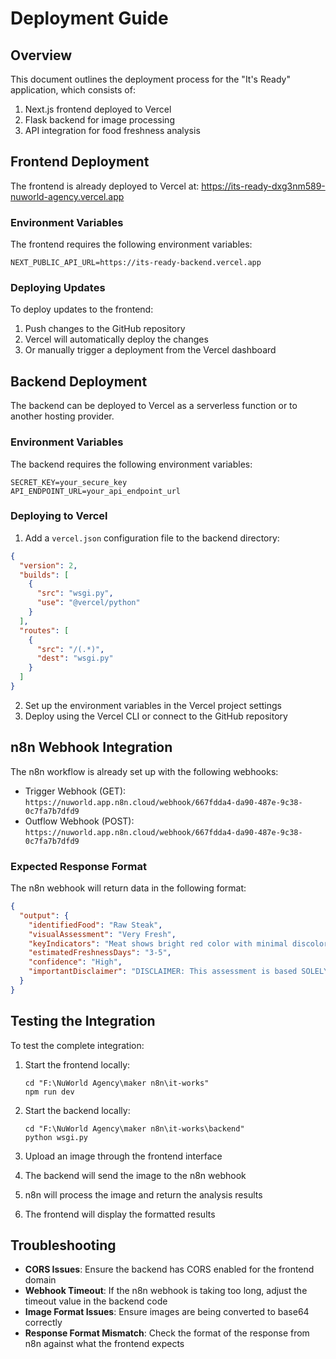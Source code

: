 # Deployment Guide

## Overview

This document outlines the deployment process for the "It's Ready" application, which consists of:

1. Next.js frontend deployed to Vercel
2. Flask backend for image processing
3. API integration for food freshness analysis

## Frontend Deployment

The frontend is already deployed to Vercel at:
https://its-ready-dxg3nm589-nuworld-agency.vercel.app

### Environment Variables

The frontend requires the following environment variables:

```
NEXT_PUBLIC_API_URL=https://its-ready-backend.vercel.app
```

### Deploying Updates

To deploy updates to the frontend:

1. Push changes to the GitHub repository
2. Vercel will automatically deploy the changes
3. Or manually trigger a deployment from the Vercel dashboard

## Backend Deployment

The backend can be deployed to Vercel as a serverless function or to another hosting provider.

### Environment Variables

The backend requires the following environment variables:

```
SECRET_KEY=your_secure_key
API_ENDPOINT_URL=your_api_endpoint_url
```

### Deploying to Vercel

1. Add a `vercel.json` configuration file to the backend directory:

```json
{
  "version": 2,
  "builds": [
    {
      "src": "wsgi.py",
      "use": "@vercel/python"
    }
  ],
  "routes": [
    {
      "src": "/(.*)",
      "dest": "wsgi.py"
    }
  ]
}
```

2. Set up the environment variables in the Vercel project settings
3. Deploy using the Vercel CLI or connect to the GitHub repository

## n8n Webhook Integration

The n8n workflow is already set up with the following webhooks:

- Trigger Webhook (GET): `https://nuworld.app.n8n.cloud/webhook/667fdda4-da90-487e-9c38-0c7fa7b7dfd9`
- Outflow Webhook (POST): `https://nuworld.app.n8n.cloud/webhook/667fdda4-da90-487e-9c38-0c7fa7b7dfd9`

### Expected Response Format

The n8n webhook will return data in the following format:

```json
{
  "output": {
    "identifiedFood": "Raw Steak",
    "visualAssessment": "Very Fresh",
    "keyIndicators": "Meat shows bright red color with minimal discoloration.",
    "estimatedFreshnessDays": "3-5",
    "confidence": "High",
    "importantDisclaimer": "DISCLAIMER: This assessment is based SOLELY on visual appearance..."
  }
}
```

## Testing the Integration

To test the complete integration:

1. Start the frontend locally:
   ```
   cd "F:\NuWorld Agency\maker n8n\it-works"
   npm run dev
   ```

2. Start the backend locally:
   ```
   cd "F:\NuWorld Agency\maker n8n\it-works\backend"
   python wsgi.py
   ```

3. Upload an image through the frontend interface
4. The backend will send the image to the n8n webhook
5. n8n will process the image and return the analysis results
6. The frontend will display the formatted results

## Troubleshooting

- **CORS Issues**: Ensure the backend has CORS enabled for the frontend domain
- **Webhook Timeout**: If the n8n webhook is taking too long, adjust the timeout value in the backend code
- **Image Format Issues**: Ensure images are being converted to base64 correctly
- **Response Format Mismatch**: Check the format of the response from n8n against what the frontend expects
